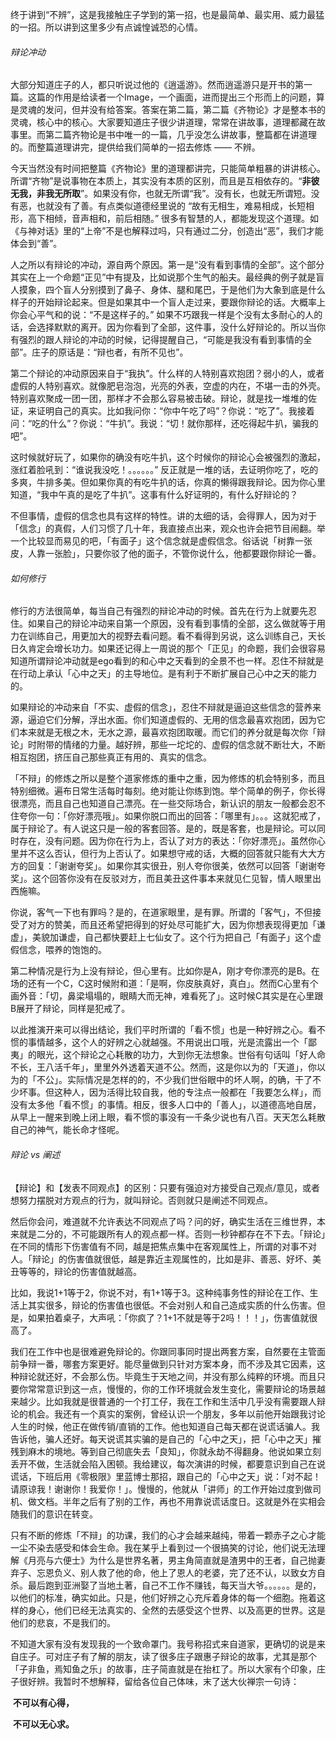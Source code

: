 终于讲到“不辨”，这是我接触庄子学到的第一招，也是最简单、最实用、威力最猛的一招。所以讲到这里多少有点诚惶诚恐的心情。



###### 辩论冲动

大部分知道庄子的人，都只听说过他的《逍遥游》。然而逍遥游只是开书的第一篇。这篇的作用是给读者一个Image，一个画面，进而提出三个形而上的问题，算是灵魂的发问，但并没有给答案。答案在第二篇，第二篇《齐物论》才是整本书的灵魂，核心中的核心。大家要知道庄子很少讲道理，常常在讲故事，道理都藏在故事里。而第二篇齐物论是书中唯一的一篇，几乎没怎么讲故事，整篇都在讲道理的。而整篇道理讲完，提供给我们简单的一招去修炼 —— 不辨。

今天当然没有时间把整篇《齐物论》里的道理都讲完，只能简单粗暴的讲讲核心。所谓“齐物”是说事物在本质上，其实没有本质的区别，而且是互相依存的。“**非彼无我，非我无所取**”。如果没有你，也就无所谓“我”。没有长，也就无所谓短。没有恶，也就没有了善。有点类似道德经里说的 “故有无相生，难易相成，长短相形，高下相倾，音声相和，前后相随。” 很多有智慧的人，都能发现这个道理。如《与神对话》里的“上帝”不是也解释过吗，只有通过二分，创造出“恶”，我们才能体会到“善”。

人之所以有辩论的冲动，源自两个原因。第一是“没有看到事情的全部”。这个部分其实在上一个命题“正见”中有提及，比如说那个生气的船夫。最经典的例子就是盲人摸象，四个盲人分别摸到了鼻子、身体、腿和尾巴，于是他们为大象到底是什么样子的开始辩论起来。但是如果其中一个盲人走过来，要跟你辩论的话。大概率上你会心平气和的说：“不是这样子的。” 如果不巧跟我一样是个没有太多耐心的人的话，会选择默默的离开。因为你看到了全部，这件事，没什么好辩论的。所以当你有强烈的跟人辩论的冲动的时候，记得提醒自己，“可能是我没有看到事情的全部”。庄子的原话是：“辩也者，有所不见也”。

第二个辩论的冲动原因来自于“我执”。什么样的人特别喜欢抱团？弱小的人，或者虚假的人特别喜欢。就像肥皂泡泡，光亮的外表，空虚的内在，不堪一击的外壳。特别喜欢聚成一团一团，那样才不会那么容易被击破。辩论，就是找一堆堆的佐证，来证明自己的真实。比如我问你：“你中午吃了吗”？你说：“吃了”。我接着问：“吃的什么”？你说：“牛扒”。我说：“切！就你那样，还吃得起牛扒，骗我的吧”。

这时候就好玩了，如果你的确没有吃牛扒，这个时候你的辩论心会被强烈的激起，涨红着脸吼到：“谁说我没吃！。。。。。。” 反正就是一堆的话，去证明你吃了，吃的多爽，牛排多美。但如果你真的有吃牛扒的话，你真的懒得跟我辩论。因为你心里知道，“我中午真的是吃了牛扒”。这事有什么好证明的，有什么好辩论的？

不但事情，虚假的信念也具有这样的特性。讲的太细的话，会得罪人，因为对于「信念」的真假，人们习惯了几十年，我直接点出来，观众也许会把节目闹翻。举一个比较显而易见的吧，「有面子」这个信念就是虚假信念。俗话说「树靠一张皮，人靠一张脸」，只要你驳了他的面子，不管你说什么，他都要跟你辩论一番。



###### 如何修行

修行的方法很简单，每当自己有强烈的辩论冲动的时候。首先在行为上就要先忍住。如果自己的辩论冲动来自第一个原因，没有看到事情的全部，这么做就等于用力在训练自己，用更加大的视野去看问题。看不看得到另说，这么训练自己，天长日久肯定会增长功力。如果还记得上一周说的那个「正见」的命题，我们会很容易知道所谓辩论冲动就是ego看到的和心中之天看到的全景不也一样。忍住不辩就是在行动上承认「心中之天」的主导地位。是有利于不断扩展自己心中之天的能力的。



如果辩论的冲动来自「不实、虚假的信念」，忍住不辩就是逼迫这些信念的营养来源，逼迫它们分解，浮出水面。你们知道虚假的、无用的信念最喜欢抱团，因为它们本来就是无根之木，无水之源，最喜欢抱团取暖。而它们的养分就是每次你「辩论」时附带的情绪的力量。越好辨，那些一坨坨的、虚假的信念就不断壮大，不断相互抱团，挤压自己那些真正有用的、真实的信念。



「不辩」的修炼之所以是整个道家修炼的重中之重，因为修炼的机会特别多，而且特别细微。遍布日常生活每时每刻。绝对能让你练到饱。举个简单的例子，你长得很漂亮，而且自己也知道自己漂亮。在一些交际场合，新认识的朋友一般都会忍不住夸你一句：「你好漂亮哦」。如果你脱口而出的回答：「哪里有」。。。这就犯戒了，属于辩论了。有人说这只是一般的客套回答。是的，既是客套，也是辩论。可以同时存在，没有问题。因为你在行为上，否认了对方的表达：「你好漂亮」。虽然你心里并不这么否认，但行为上否认了。如果想守戒的话，大概的回答就只能有大大方方的回复：「谢谢夸奖」。如果你其实很丑，别人夸你很美，依然可以回答「谢谢夸奖」。这个回答你没有在反驳对方，而且美丑这件事本来就见仁见智，情人眼里出西施嘛。



你说，客气一下也有罪吗？是的，在道家眼里，是有罪。所谓的「客气」，不但接受了对方的赞美，而且还希望把得到的好处尽可能扩大，因为你想表现得更加「谦虚」，美貌加谦虚，自己都快要赶上七仙女了。这个行为把自己「有面子」这个虚假信念，喂养的饱饱的。



第二种情况是行为上没有辩论，但心里有。比如你是A，刚才夸你漂亮的是B。在场的还有一个C，C这时候附和道：「是啊，你皮肤真好，真白」。然而C心里有个画外音：「切，鼻梁塌塌的，眼睛大而无神，难看死了」。这时候C其实是在心里跟B展开了辩论，同样是犯戒了。

以此推演开来可以得出结论，我们平时所谓的「看不惯」也是一种好辨之心。看不惯的事情越多，这个人的好辨之心就越强。不用说出口哦，光是流露出一个「鄙夷」的眼光，这个辩论之心耗散的功力，大到你无法想象。世俗有句话叫「好人命不长，王八活千年」，里里外外透着天道不公。然而，这是你以为的「天道」，你以为的「不公」。实际情况是怎样的的，不少我们世俗眼中的坏人啊，的确，干了不少坏事。但这种人，因为活得比较自我，他的专注点一般都在「我要怎么样」，而没有太多他「看不惯」的事情。相反，很多人口中的「善人」，以道德高地自居，从早上一醒来到晚上闭上眼，看不惯的事没有一千条少说也有八百。天天怎么耗散自己的神气，能长命才怪呢。



###### 辩论 vs 阐述

【辩论】和【发表不同观点】的区别：只要有强迫对方接受自己观点/意见，或者想努力摆脱对方观点的行为，就叫辩论。否则就只是阐述不同观点。



然后你会问，难道就不允许表达不同观点了吗？问的好，确实生活在三维世界，本来就是二分的，不可能跟所有人的观点都一样。否则一秒钟都存在不下去。「辩论」在不同的情形下伤害值有不同，越是把焦点集中在客观属性上，所谓的对事不对人。「辩论」的伤害值就很低，越是靠近主观属性的，比如是非、善恶、好坏、美丑等等的，辩论的伤害值就越高。



比如，我说1+1等于2，你说不对，有1+1等于3。这种纯事务性的辩论在工作、生活上其实很多，辩论的伤害值也很低。不会对别人和自己造成实质的什么伤害。但是，如果拍着桌子，大声吼：「你疯了？1+1不就是等于2吗！！！」，伤害值就很高了。



我们在工作中也是很难避免辩论的。你跟同事同时提出两套方案，自然要在主管面前争辩一番，哪套方案更好。能尽量做到只针对方案本身，而不涉及其它因素，这种辩论就还好，不会那么伤。毕竟生于天地之间，并没有那么纯粹的环境。而且只要你常常意识到这一点，慢慢的，你的工作环境就会发生变化，需要辩论的场景越来越少。比如我就是很普通的一个打工仔，我在工作和生活中几乎没有需要跟人辩论的机会。我还有一个真实的案例，曾经认识一个朋友，多年以前他开始跟我讨论人生的时候，他正在做传销/直销的工作。他也知道自己每天都在说谎话骗人。我告诉他，骗人还好。每天说谎其实骗的是自己的「心中之天」，把「心中之天」摧残到麻木的境地。等到自己彻底失去「良知」，你就永劫不得翻身。他说如果立刻丢开不做，生活就会陷入困顿。我给建议，每次演讲的时候，都要意识到自己在说谎话，下班后用《零极限》里蓝博士那招，跟自己的「心中之天」说：「对不起！请原谅我！谢谢你！我爱你！」。慢慢的，他就从「讲师」的工作开始过度到做司机、做文档。半年之后有了别的工作，再也不用靠说谎话度日。这就是外在实相会随我们的意识在转变。



只有不断的修炼「不辩」的功课，我们的心才会越来越纯，带着一颗赤子之心才能一尘不染去感受和体会生命。我在某乎上看到过一个很搞笑的讨论，他们说无法理解《月亮与六便士》为什么是世界名著，男主角简直就是渣男中的王者，自己抛妻弃子、忘恩负义、别人救了他的命，他上了恩人的老婆，完了还不认，以致女方自杀。最后跑到亚洲娶了当地土著，自己不工作不赚钱，每天当大爷。。。。。。是的，以他们的标准，确实如此。只是，他们好辨之心充斥着身体的每一个细胞。拖着这样的身心，他们已经无法真实的、全然的去感受这个世界、以及高更的世界。这是他们的悲哀，不是我们的。



不知道大家有没有发现我的一个致命罩门。我号称招式来自道家，更确切的说是来自庄子。可对庄子有了解的朋友，读了很多庄子跟惠子辩论的故事，尤其是那个「子非鱼，焉知鱼之乐」的故事，庄子简直就是在抬杠了。所以大家有个印象，庄子很好辨。我暂时不想解释，留给各位自己体味，末了送大伙禅宗一句诗：

​				**不可以有心得，**

​				**不可以无心求。**